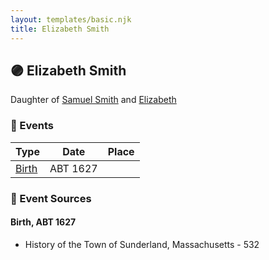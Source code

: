 ```yaml
---
layout: templates/basic.njk
title: Elizabeth Smith
---
```

## 🟣 Elizabeth Smith

Daughter of [Samuel Smith](/people/8/86804391) and [Elizabeth ](/people/7/71389724)

### 📆 Events

Type | Date | Place
------ | ------ | ------
[Birth](#event-d4791f4c-eeab-4d82-88e2-ae96dc030117) | ABT 1627 |

### 📰 Event Sources

#### <a id="event-d4791f4c-eeab-4d82-88e2-ae96dc030117"></a> Birth, ABT 1627
* History of the Town of Sunderland, Massachusetts  - 532